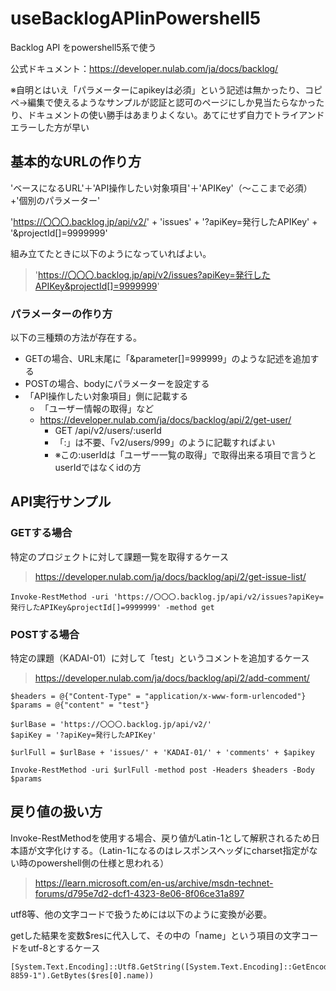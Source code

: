 # useBacklogAPIinPowershell5
Backlog API をpowershell5系で使う

公式ドキュメント：https://developer.nulab.com/ja/docs/backlog/

※自明とはいえ「パラメーターにapikeyは必須」という記述は無かったり、コピペ→編集で使えるようなサンプルが認証と認可のページにしか見当たらなかったり、ドキュメントの使い勝手はあまりよくない。あてにせず自力でトライアンドエラーした方が早い


## 基本的なURLの作り方
'ベースになるURL'＋'API操作したい対象項目'＋'APIKey'（～ここまで必須）+'個別のパラメーター'

'https://〇〇〇.backlog.jp/api/v2/' + 'issues' + '?apiKey=発行したAPIKey' + '&projectId[]=9999999'


組み立てたときに以下のようになっていればよい。
>'https://〇〇〇.backlog.jp/api/v2/issues?apiKey=発行したAPIKey&projectId[]=9999999'

### パラメーターの作り方
以下の三種類の方法が存在する。

- GETの場合、URL末尾に「&parameter[]=999999」のような記述を追加する
- POSTの場合、bodyにパラメーターを設定する
- 「API操作したい対象項目」側に記載する
    - 「ユーザー情報の取得」など
    - https://developer.nulab.com/ja/docs/backlog/api/2/get-user/
        - GET /api/v2/users/:userId
        - 「:」は不要、「v2/users/999」のように記載すればよい
         - ※この:userIdは「ユーザー一覧の取得」で取得出来る項目で言うとuserIdではなくidの方


## API実行サンプル
### GETする場合
特定のプロジェクトに対して課題一覧を取得するケース
>https://developer.nulab.com/ja/docs/backlog/api/2/get-issue-list/

~~~
Invoke-RestMethod -uri 'https://〇〇〇.backlog.jp/api/v2/issues?apiKey=発行したAPIKey&projectId[]=9999999' -method get
~~~

### POSTする場合
特定の課題（KADAI-01）に対して「test」というコメントを追加するケース
>https://developer.nulab.com/ja/docs/backlog/api/2/add-comment/

~~~
$headers = @{"Content-Type" = "application/x-www-form-urlencoded"}
$params = @{"content" = "test"}

$urlBase = 'https://〇〇〇.backlog.jp/api/v2/'
$apiKey = '?apiKey=発行したAPIKey'

$urlFull = $urlBase + 'issues/' + 'KADAI-01/' + 'comments' + $apikey

Invoke-RestMethod -uri $urlFull -method post -Headers $headers -Body $params
~~~

## 戻り値の扱い方
Invoke-RestMethodを使用する場合、戻り値がLatin-1として解釈されるため日本語が文字化けする。（Latin-1になるのはレスポンスヘッダにcharset指定がない時のpowershell側の仕様と思われる）

>https://learn.microsoft.com/en-us/archive/msdn-technet-forums/d795e7d2-dcf1-4323-8e06-8f06ce31a897

utf8等、他の文字コードで扱うためには以下のように変換が必要。

getした結果を変数$resに代入して、その中の「name」という項目の文字コードをutf-8とするケース

~~~
[System.Text.Encoding]::Utf8.GetString([System.Text.Encoding]::GetEncoding("ISO-8859-1").GetBytes($res[0].name))
~~~

